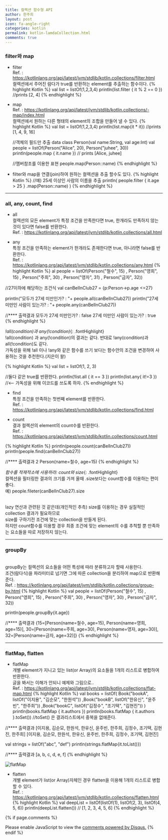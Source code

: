 ```yaml
---
title: 컬렉션 함수형 API
author: 한주희
layout: post
icon: fa-angle-right
categories: kotlin
permalink: kotlin-lamdaCollection.html
comments: true
---
```

### filter와 map
* filter
<br>Ref. : https://kotlinlang.org/api/latest/jvm/stdlib/kotlin.collections/filter.html
<br>컬렉션에서 주어진 람다가 true를 반환하는 element를 추출하는 함수이다.
{% highlight Kotlin %}
val list = listOf(1,2,3,4)
println(list.filter { it % 2 == 0 }) //prints [2, 4]
{% endhighlight %}

* map
<br>Ref. : https://kotlinlang.org/api/latest/jvm/stdlib/kotlin.collections/-map/index.html
<br>컬렉션에서 원하는 다른 형태의 element의 조합을 만들어 낼 수 있다.
{% highlight Kotlin %}
  val list = listOf(1,2,3,4)
  println(list.map{it * it}) //prints [1, 4, 9, 16]

  //객체의 필드만 추출
  data class Person(val name:String, val age:Int)
  val people = listOf(Person("Alice", 20), Person("juhee", 30))
  println(people.map { it.name })  // prints [Alice, juhee]

  //멤버참조를 이용한 표현
  people.map(Person::name)
{% endhighlight %}

* filter와 map을 연결(join)하여 원하는 컬렉션을 추출 할수도 있다.
{% highlight Kotlin %}
//예) 25세 이상인 사람의 이름을 추출
println(
      people.filter { it.age > 25 }
              .map(Person::name)
)
{% endhighlight %}


---
### all, any, count, find
* all
<br>컬렉션의 모든 element가 특정 조건을 만족한다면 true, 한개라도 만족하지 않는 것이 있다면 false를 반환한다.
<br>Ref. : https://kotlinlang.org/api/latest/jvm/stdlib/kotlin.collections/all.html

* any
<br>특정 조건을 만족하는 element가 한개라도 존재한다면 true, 아니라면 false를 반환한다.
<br>Ref. : https://kotlinlang.org/api/latest/jvm/stdlib/kotlin.collections/any.html
{% highlight Kotlin %}
al people = listOf(Person("철수", 15)
        , Person("영희", 15)
        , Person("주희", 30)
        , Person("영자", 31)
        , Person("금자", 32))

//27이하에 해당하는 조건식
val canBelInClub27 =  {p:Person->p.age <=27}

println("모두가 27세 미만인가? : "+ people.all(canBelInClub27))
println("27세 미만인 사람이 있는가? : "+ people.any(canBelInClub27))


//**** 출력결과
모두가 27세 미만인가? : false
27세 미만인 사람이 있는가? : true
{% endhighlight %}

*!all(condition)과 any(!condition)*{: .fontHighlight}
<br>!all(condition) 과 any(!condition)의 결과는 같다. 반대로 !any(condition)과 all(!condition)도 같다.
<br>가독성을 위해 !all  이나 !any와 같은 함수를 쓰기 보다는 함수안의 조건을 변경하여 사용하는 것을 추천한다.(지은이 왈)

{% highlight Kotlin %}
val list = listOf(1, 2, 3)

//둘다 같은 true를 반환한다.
println(!list.all { it == 3 })
println(list.any{ it!=3 })  //<-- 가독성을 위해 이코드를 쓰도록 하자.
{% endhighlight %}


* find
<br>특정 조건을 만족하는 첫번째 element를 반환한다.
<br>Ref. : https://kotlinlang.org/api/latest/jvm/stdlib/kotlin.collections/find.html

* count
<br>결과 컬렉션의 element의 count수를 반환한다.
<br>Ref. : https://kotlinlang.org/api/latest/jvm/stdlib/kotlin.collections/count.html

{% highlight Kotlin %}
println(people.count(canBelInClub27))
println(people.find(canBelInClub27))

//****  출력결과
2
Person(name=철수, age=15)
{% endhighlight %}

*함수를 적재적소에 사용하라: count와 size*{: .fontHighlight}
<br>컬렉션을 필터링한 결과의 크기를 가져 올때 .size보다는 count함수를 이용하는 편이 좋다.
<br>예) people.fileter(canBelInClub27).size

<span class="fontHighlight2"><br>lazy 연산과 관련된 것 같은데(개인적인 추측) size를 이용하는 경우 실질적인 collection 결과가 필요하므로
<br>size를 구하기전 조건에 맞는 collection을 만들게 된다.
<br>하지만 count함수를 이용할 경우 최종 조건에 맞는 element의 수를 추척할 뿐 만족하는 요소들을 따로 저장하지 않는다.</span>

---
### groupBy
<br>groupBy는 컬렉션의 요소들을 어떤 특성에 따라 분류하고자 할때 사용한다.
<br>조건(람다식)을 파라미터로 넘기면 그에 따른 collection을 분리하여 map으로 반환해 준다.   
Ref. : https://kotlinlang.org/api/latest/jvm/stdlib/kotlin.collections/group-by.html
{% highlight Kotlin %}
val people = listOf(Person("철수", 15)
        , Person("영희", 15)
        , Person("주희", 30)
        , Person("영자", 30)
        , Person("금자", 32))

println(people.groupBy{it.age})


//****  출력결과
{15=[Person(name=철수, age=15), Person(name=영희, age=15)],
30=[Person(name=주희, age=30), Person(name=영자, age=30)],
32=[Person(name=금자, age=32)]}
{% endhighlight %}

---
### flatMap, flatten
* flatMap
<br>개별 element가 지니고 있는 list(or Array)의 요소들을 1개의 리스트로 병합하여 반환한다.
<br>글을 봐서는 이해가 안되니 예제와 그림으로..
<br>Ref. : https://kotlinlang.org/api/latest/jvm/stdlib/kotlin.collections/flat-map.html
{% highlight Kotlin %}
val books = listOf(
        Book("bookA", listOf("이지용", "김순모", "한원석"))
        ,Book("bookB", listOf("한유신", "윤주빈", "한주희"))
        ,Book("bookC", listOf("김정수", "조기택", "김현진"))
)
println(books.flatMap { it.authors })
println(books.flatMap { it.authors }.toSet()) //toSet() 은 결과리스트에서 중복을 없애준다.

//****  출력결과
[이지용, 김순모, 한원석, 한유신, 윤주빈, 한주희, 김정수, 조기택, 김현진, 한주희]
[이지용, 김순모, 한원석, 한유신, 윤주빈, 한주희, 김정수, 조기택, 김현진]


val strings = listOf("abc", "def")
println(strings.flatMap{it.toList()})

//****  출력결과
[a, b, c, d, e, f]
{% endhighlight %}

![flatMap]({{site.baseurl}}/assets/images/kotlin/flatMap.jpg)

* flatten
<br>개별 element가 list(or Array)자체인 경우 flatten을 이용해 1개의 리스트로 병합할 수 있다.
<br>Ref. : https://kotlinlang.org/api/latest/jvm/stdlib/kotlin.collections/flatten.html
{% highlight Kotlin %}
val deepList = listOf(listOf(1), listOf(2, 3), listOf(4, 5, 6))
println(deepList.flatten()) // [1, 2, 3, 4, 5, 6]
{% endhighlight %}

{% if page.comments %}

<div id="disqus_thread"></div>
<script>

/**
*  RECOMMENDED CONFIGURATION VARIABLES: EDIT AND UNCOMMENT THE SECTION BELOW TO INSERT DYNAMIC VALUES FROM YOUR PLATFORM OR CMS.
*  LEARN WHY DEFINING THESE VARIABLES IS IMPORTANT: https://disqus.com/admin/universalcode/#configuration-variables*/
/*
var disqus_config = function () {
this.page.url = PAGE_URL;  // Replace PAGE_URL with your page's canonical URL variable
this.page.identifier = PAGE_IDENTIFIER; // Replace PAGE_IDENTIFIER with your page's unique identifier variable
};
*/
(function() { // DON'T EDIT BELOW THIS LINE
var d = document, s = d.createElement('script');
s.src = 'https://juhee-studynote.disqus.com/embed.js';
s.setAttribute('data-timestamp', +new Date());
(d.head || d.body).appendChild(s);
})();
</script>
<noscript>Please enable JavaScript to view the <a href="https://disqus.com/?ref_noscript">comments powered by Disqus.</a></noscript>
{% endif %}
